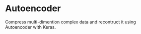 # Autoencoder

Compress multi-dimention complex data and recontruct it using Autoencoder with Keras.
